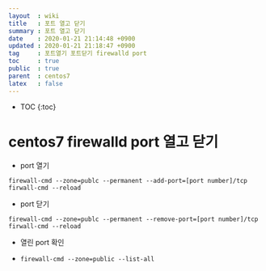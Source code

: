 ```yaml
---
layout  : wiki
title   : 포트 열고 닫기
summary : 포트 열고 닫기
date    : 2020-01-21 21:14:48 +0900
updated : 2020-01-21 21:18:47 +0900
tag     : 포트열기 포트닫기 firewalld port
toc     : true
public  : true
parent  : centos7
latex   : false
---
```

* TOC
{:toc}

# centos7 firewalld port 열고 닫기
* port 열기
 
```
firewall-cmd --zone=publc --permanent --add-port=[port number]/tcp
firwall-cmd --reload
```

* port 닫기
 
```
firewall-cmd --zone=publc --permanent --remove-port=[port number]/tcp
firwall-cmd --reload
```

* 열린 port 확인
- `firewall-cmd --zone=public --list-all`

